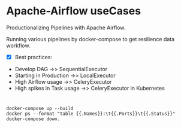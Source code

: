 # Apache-Airflow useCases


Productionalizing Pipelines with Apache Airflow.

Running various pipelines by docker-compose to get resilience data workflow.


*[x] Best practices:
- Develop DAG ->> SequentialExecutor 
- Starting in Production ->> LocalExecutor
- High Airflow usage ->> CeleryExecutor
- High spikes in Task usage ->> CeleryExecutor in Kubernetes

# 

````
docker-compose up --build
docker ps --format "table {{.Names}}:\t{{.Ports}}\t{{.Status}}"
docker-compose down.
````